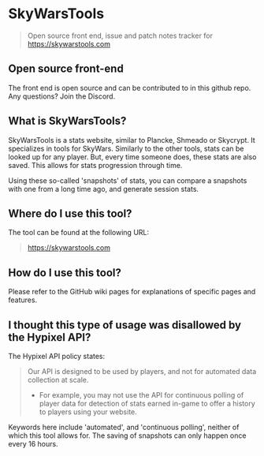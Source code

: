
# SkyWarsTools
>Open source front end, issue and patch notes tracker for https://skywarstools.com

## Open source front-end
The front end is open source and can be contributed to in this github repo. Any questions? Join the Discord.

## What is SkyWarsTools?
SkyWarsTools is a stats website, similar to Plancke, Shmeado or Skycrypt. It specializes in tools for SkyWars. Similarly to the other tools, stats can be looked up for any player. But, every time someone does, these stats are also saved. This allows for stats progression through time.

Using these so-called 'snapshots' of stats, you can compare a snapshots with one from a long time ago, and generate session stats.

## Where do I use this tool?
The tool can be found at the following URL:
> https://skywarstools.com

## How do I use this tool?
Please refer to the GitHub wiki pages for explanations of specific pages and features.

## I thought this type of usage was disallowed by the Hypixel API?
The Hypixel API policy states:
>Our API is designed to be used by players, and not for automated data collection at scale.
> -   For example, you may not use the API for continuous polling of player data for detection of stats earned in-game to offer a history to players using your website.

Keywords here include 'automated', and 'continuous polling', neither of which this tool allows for. The saving of snapshots can only happen once every 16 hours.
